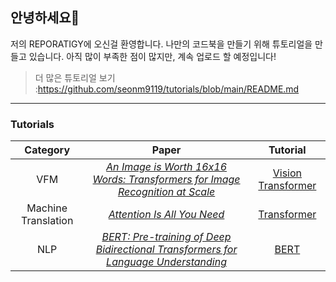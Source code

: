 ## 안녕하세요👋


저의 REPORATIGY에 오신걸 환영합니다. 나만의 코드북을 만들기 위해 튜토리얼을 만들고 있습니다. 아직 많이 부족한 점이 많지만, 계속 업로드 할 예정입니다! 
> 더 많은 튜토리얼 보기 :https://github.com/seonm9119/tutorials/blob/main/README.md
---
### Tutorials
Category | Paper | Tutorial
:---: | :---: | :---:
VFM | [_An Image is Worth 16x16 Words: Transformers for Image Recognition at Scale_](https://arxiv.org/abs/2010.11929) | [Vision Transformer](https://github.com/seonm9119/tutorials/blob/main/Vision%20Transformer.ipynb)
Machine Translation| [_Attention Is All You Need_](https://arxiv.org/abs/1706.03762)| [Transformer](https://github.com/seonm9119/tutorials/blob/main/Transformer.ipynb)
NLP|[_BERT: Pre-training of Deep Bidirectional Transformers for Language Understanding_](https://arxiv.org/abs/1810.04805)|[BERT](https://github.com/seonm9119/tutorials/blob/main/BERT.ipynb)|







